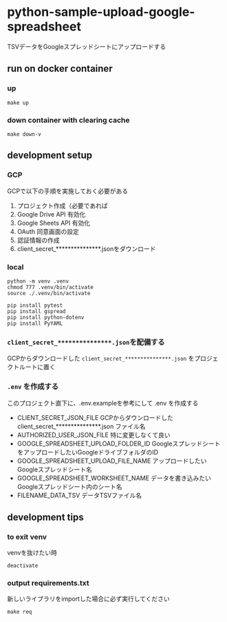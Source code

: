 # python-sample-upload-google-spreadsheet

TSVデータをGoogleスプレッドシートにアップロードする

## run on docker container
### up
```
make up
```

### down container with clearing cache
```
make down-v
```

## development setup
### GCP
GCPで以下の手順を実施しておく必要がある
1. プロジェクト作成（必要であれば
2. Google Drive API 有効化
3. Google Sheets API 有効化
4. OAuth 同意画面の設定
5. 認証情報の作成
6. client_secret_***************.jsonをダウンロード

### local
```
python -m venv .venv
chmod 777 .venv/bin/activate
source ./.venv/bin/activate

pip install pytest
pip install gspread
pip install python-dotenv
pip install PyYAML
```

### `client_secret_***************.json`を配備する
GCPからダウンロードした `client_secret_***************.json` をプロジェクトルートに置く

### `.env` を作成する
このプロジェクト直下に、.env.exampleを参考にして .env を作成する
* CLIENT_SECRET_JSON_FILE
  GCPからダウンロードした client_secret_***************.json ファイル名
* AUTHORIZED_USER_JSON_FILE
  特に変更しなくて良い
* GOOGLE_SPREADSHEET_UPLOAD_FOLDER_ID
  GoogleスプレッドシートをアップロードしたいGoogleドライブフォルダのID
* GOOGLE_SPREADSHEET_UPLOAD_FILE_NAME
  アップロードしたいGoogleスプレッドシート名
* GOOGLE_SPREADSHEET_WORKSHEET_NAME
  データを書き込みたいGoogleスプレッドシート内のシート名
* FILENAME_DATA_TSV
  データTSVファイル名

## development tips
### to exit venv
venvを抜けたい時
```
deactivate
```

### output requirements.txt
新しいライブラリをimportした場合に必ず実行してください
```
make req
```
